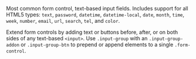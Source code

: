 Most common form control, text-based input fields. Includes support for all HTML5 types: `text`, `password`, `datetime`, `datetime-local`, `date`, `month`, `time`, `week`, `number`, `email`, `url`, `search`, `tel`, and `color`.

Extend form controls by adding text or buttons before, after, or on both sides of any text-based `<input>`. Use `.input-group` with an `.input-group-addon` or `.input-group-btn` to prepend or append elements to a single `.form-control`.